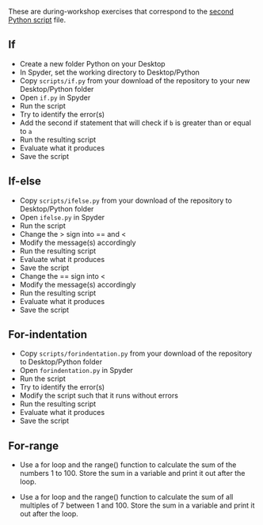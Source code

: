 These are during-workshop exercises that correspond to the [second Python script](python-script2.md) file.


## If

* Create a new folder Python on your Desktop
* In Spyder, set the working directory to Desktop/Python
* Copy `scripts/if.py` from your download of the repository to your new Desktop/Python folder
* Open `if.py` in Spyder
* Run the script
* Try to identify the error(s)
* Add the second if statement that will check if `b` is greater than or equal to `a`
* Run the resulting script 
* Evaluate what it produces
* Save the script

## If-else

* Copy `scripts/ifelse.py` from your download of the repository to Desktop/Python folder
* Open `ifelse.py` in Spyder
* Run the script
* Change the > sign into == and < 
* Modify the message(s) accordingly
* Run the resulting script 
* Evaluate what it produces
* Save the script
* Change the == sign into < 
* Modify the message(s) accordingly
* Run the resulting script 
* Evaluate what it produces
* Save the script

## For-indentation

* Copy `scripts/forindentation.py` from your download of the repository to Desktop/Python folder
* Open `forindentation.py` in Spyder
* Run the script
* Try to identify the error(s)
* Modify the script such that it runs without errors
* Run the resulting script 
* Evaluate what it produces
* Save the script

## For-range

* Use a for loop and the range() function to calculate the sum of the numbers 1 to 100. Store the sum in a variable and print it out after the loop.

* Use a for loop and the range() function to calculate the sum of all multiples of 7 between 1 and 100. Store the sum in a variable and print it out after the loop.
